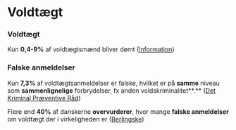 # Voldtægt

### Voldtægt

Kun **0,4-9%** af voldtægtsmænd bliver dømt ([Information](https://www.information.dk/debat/2019/10/risikoen-doemt-taet-paa-nul-begaar-voldtaegt-danmark-dag?page=1))

### Falske anmeldelser

Kun **7,3%** af voldtægtsanmeldelser er falske, hvilket er på **samme** niveau som **sammenlignelige** forbrydelser, fx anden voldskriminalitet**.** ([Det Kriminal Præventive Råd](https://dkr.dk/media/7429/voldtaegt-der-anmeldes-ii-falsk.pdf))

Flere end **40%** af danskerne **overvurderer**, hvor mange **falske anmeldelser** om voldtægt der i virkeligheden er ([Berlingske](https://www.berlingske.dk/samfund/danskere-overvurderer-antallet-af-falske-voldtaegtsanmeldelser))
